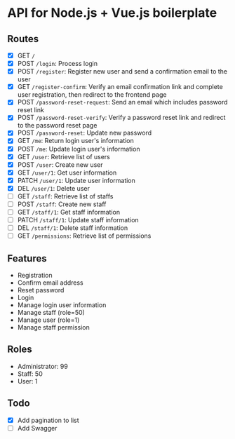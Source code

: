 # API for Node.js + Vue.js boilerplate

## Routes

- [x] GET `/`
- [x] POST `/login`: Process login
- [x] POST `/register`: Register new user and send a confirmation email to the user
- [x] GET `/register-confirm`: Verify an email confirmation link and complete user registration, then redirect to the frontend page
- [x] POST `/password-reset-request`: Send an email which includes password reset link
- [x] POST `/password-reset-verify`: Verify a password reset link and redirect to the password reset page
- [x] POST `/password-reset`: Update new password
- [x] GET `/me`: Return login user's information
- [x] POST `/me`: Update login user's information
- [x] GET `/user`: Retrieve list of users
- [x] POST `/user`: Create new user
- [x] GET `/user/1`: Get user information
- [x] PATCH `/user/1`: Update user information
- [x] DEL `/user/1`: Delete user
- [ ] GET `/staff`: Retrieve list of staffs
- [ ] POST `/staff`: Create new staff
- [ ] GET `/staff/1`: Get staff information
- [ ] PATCH `/staff/1`: Update staff information
- [ ] DEL `/staff/1`: Delete staff information
- [ ] GET `/permissions`: Retrieve list of permissions

## Features

- Registration
- Confirm email address
- Reset password
- Login
- Manage login user information
- Manage staff (role=50)
- Manage user (role=1)
- Manage staff permission

## Roles

- Administrator: 99
- Staff: 50
- User: 1

## Todo

- [x] Add pagination to list
- [ ] Add Swagger
